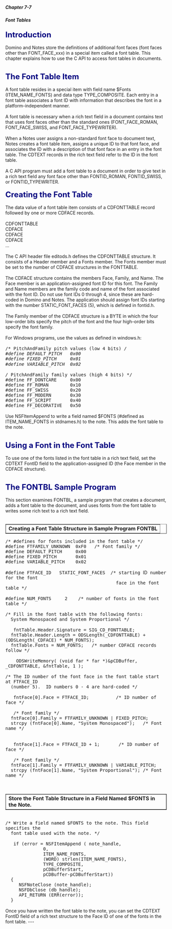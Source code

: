 ##### Chapter 7-7
##### Font Tables

<b><font size="5" color="#000080">Introduction</font></b><br>
<br>
Domino and Notes store the definitions of additional font faces (font faces other than FONT_FACE_xxx) in a special item called a font table. This chapter explains how to use the C API to access font tables in documents.<br>
<br>
<br>
<b><font size="5" color="#000080">The Font Table Item</font></b><br>
<br>
A font table resides in a special item with field name $Fonts (ITEM_NAME_FONTS) and data type TYPE_COMPOSITE. Each entry in a font table associates a font ID with information that describes the font in a platform-independent manner. <br>
<br>
A font table is necessary when a rich text field in a document contains text that uses font faces other than the standard ones (FONT_FACE_ROMAN, FONT_FACE_SWISS, and FONT_FACE_TYPEWRITER).<br>
<br>
When a Notes user assigns a non-standard font face to document text, Notes creates a font table item, assigns a unique ID to that font face, and associates the ID with a description of that font<font color="#FF0000"> </font>face in an entry in the font table. The CDTEXT records in the rich text field refer to the ID in the font table.<br>
<br>
A C API program must add a font table to a document in order to give text in a rich text field any font<font color="#FF0000"> </font>face other than FONTID_ROMAN, FONTID_SWISS, or FONTID_TYPEWRITER. <br>
<br>
<b><font size="5" color="#000080">Creating the Font Table</font></b><br>
                                                                         <br>
The data value of a font table item consists of a CDFONTTABLE record followed by one or more CDFACE records. <br>
                                                                         <br>
CDFONTTABLE<br>
CDFACE<br>
CDFACE<br>
CDFACE<br>
...<br>
                                                                       <br>
The C API header file editods.h defines the CDFONTTABLE structure.  It consists of a Header member and a Fonts member. The Fonts member must be set to the number of CDFACE structures in the FONTTABLE.<br>
<br>
The CDFACE structure contains the members Face, Family, and Name. The Face member is an application-assigned font ID for this font. The Family and Name members are the family code and name of the font associated with the font ID. Do not use font IDs 0 through 4, since these are hard-coded in Domino and Notes. The application should assign font IDs starting with the number STATIC_FONT_FACES (5), which is defined in fontid.h.<br>
<br>
The Family member of the CDFACE structure is a BYTE in which the four low-order bits specify the pitch of the font and the four high-order bits specify the font family.<br>
<br>
For Windows programs, use the values as defined in windows.h:<br>
<br>
<tt>/* PitchAndFamily pitch values (low 4 bits) */<br>
#define DEFAULT_PITCH &nbsp; 0x00<br>
#define FIXED_PITCH &nbsp; &nbsp; 0x01<br>
#define VARIABLE_PITCH &nbsp;0x02</tt><br>
<br>
<tt>/* PitchAndFamily family values (high 4 bits) */<br>
#define FF_DONTCARE &nbsp; &nbsp; 0x00<br>
#define FF_ROMAN &nbsp; &nbsp; &nbsp; &nbsp;0x10<br>
#define FF_SWISS &nbsp; &nbsp; &nbsp; &nbsp;0x20<br>
#define FF_MODERN &nbsp; &nbsp; &nbsp; 0x30<br>
#define FF_SCRIPT &nbsp; &nbsp; &nbsp; 0x40<br>
#define FF_DECORATIVE &nbsp; 0x50</tt><br>
<br>
Use NSFItemAppend to write a field named $FONTS (#defined as ITEM_NAME_FONTS in stdnames.h) to the note. This adds the font table to the note.<br>
<br>
<br>
<b><font size="5" color="#000080">Using a Font in the Font Table</font></b><br>
<br>
To use one of the fonts listed in the font table in a rich text field, set the CDTEXT FontID field to the application-assigned ID  (the Face member in the CDFACE structure).  <br>
<br>
<br>
<b><font size="5" color="#000080">The FONTBL Sample Program</font></b><br>
<br>
This section examines FONTBL, a sample program that creates a document, adds a font table to the document, and uses fonts from the font table to writes some rich text to a rich text field.<br>
<br>

<table width="100%" border="1">
<tr valign="top"><td width="100%"><b>Creating a Font Table Structure in Sample Program FONTBL</b></td></tr>
</table>
<tt>/* #defines for fonts included in the font table */<br>
#define FTFAMILY_UNKNOWN &nbsp;0xF0 &nbsp; /* Font family */<br>
#define DEFAULT_PITCH &nbsp; &nbsp; 0x00<br>
#define FIXED_PITCH &nbsp; &nbsp; &nbsp; 0x01<br>
#define VARIABLE_PITCH &nbsp; &nbsp;0x02</tt><br>
<br>
<tt>#define FTFACE_ID &nbsp; STATIC_FONT_FACES &nbsp;/* starting </tt>ID<tt>&nbsp;number for the font<br>
 &nbsp; &nbsp; &nbsp; &nbsp; &nbsp; &nbsp; &nbsp; &nbsp; &nbsp; &nbsp; &nbsp; &nbsp; &nbsp; &nbsp; &nbsp; &nbsp; &nbsp; &nbsp; &nbsp; &nbsp; &nbsp;face in the font table */</tt><br>
<br>
<tt>#define NUM_FONTS &nbsp; &nbsp; 2 &nbsp; &nbsp;/* number of fonts in the font table */</tt><br>
<br>
<tt>/* Fill in the font table with the following fonts:<br>
 &nbsp; System Monospaced and System Proportional */</tt><br>
<br>
<tt>&nbsp; &nbsp;fntTable.Header.Signature = SIG_CD_FONTTABLE;<br>
 &nbsp; fntTable.Header.Length = ODSLength(_CDFONTTABLE) + (ODSLength(_CDFACE) * NUM_FONTS);<br>
 &nbsp; fntTable.Fonts = NUM_FONTS; &nbsp; /* number CDFACE records follow */</tt><br>
<br>
<tt>&nbsp; &nbsp; ODSWriteMemory( (void far * far *)&amp;pCDBuffer, _CDFONTTABLE, &amp;fntTable, 1 );</tt><br>
<br>
<tt>/* The ID number of the font face in the font table start at FTFACE_ID<br>
 &nbsp; (number 5). &nbsp;ID numbers 0 - 4 are hard-coded */</tt><br>
<br>
<tt>&nbsp; &nbsp;fntFace[0].Face = FTFACE_ID; &nbsp; &nbsp; &nbsp; &nbsp; &nbsp;/* ID number of face */</tt><br>
<br>
<tt>&nbsp; &nbsp;/* Font family */<br>
 &nbsp; fntFace[0].Family = FTFAMILY_UNKNOWN | FIXED_PITCH;<br>
 &nbsp; strcpy (fntFace[0].Name, &quot;System Monospaced&quot;); &nbsp; /* Font name */</tt><br>
<br>
<br>
<tt>&nbsp; &nbsp;fntFace[1].Face = FTFACE_ID + 1; &nbsp; &nbsp; &nbsp; /* ID number of face */</tt><br>
<br>
<tt>&nbsp; &nbsp;/* Font family */<br>
 &nbsp; fntFace[1].Family = FTFAMILY_UNKNOWN | VARIABLE_PITCH; <br>
 &nbsp; strcpy (fntFace[1].Name, &quot;System Proportional&quot;); /* Font name */</tt><br>
<br>
<br>

<table width="100%" border="1">
<tr valign="top"><td width="100%"><b>Store the Font Table Structure in a Field Named $FONTS in the Note.</b></td></tr>
</table>
<br>
<tt>/* Write a field named $FONTS to the note. This field specifies the <br>
 &nbsp; font table used with the note. */</tt><br>
<br>
<tt>&nbsp; &nbsp;if (error = NSFItemAppend ( note_handle, <br>
 &nbsp; &nbsp; &nbsp; &nbsp; &nbsp; &nbsp; &nbsp; 0,<br>
 &nbsp; &nbsp; &nbsp; &nbsp; &nbsp; &nbsp; &nbsp; ITEM_NAME_FONTS,<br>
 &nbsp; &nbsp; &nbsp; &nbsp; &nbsp; &nbsp; &nbsp; (WORD) strlen(ITEM_NAME_FONTS),<br>
 &nbsp; &nbsp; &nbsp; &nbsp; &nbsp; &nbsp; &nbsp; TYPE_COMPOSITE,<br>
 &nbsp; &nbsp; &nbsp; &nbsp; &nbsp; &nbsp; &nbsp; pCDBufferStart,<br>
 &nbsp; &nbsp; &nbsp; &nbsp; &nbsp; &nbsp; &nbsp; pCDBuffer-pCDBufferStart))<br>
 &nbsp; {<br>
 &nbsp; &nbsp; &nbsp;NSFNoteClose (note_handle);<br>
 &nbsp; &nbsp; &nbsp;NSFDbClose (db_handle);<br>
 &nbsp; &nbsp; &nbsp;API_RETURN (ERR(error));<br>
 &nbsp; }</tt><br>
<br>
Once you have written the font table to the note, you can set the CDTEXT FontID field of a rich text structure to the Face ID of one of the fonts in the font table. 
---
